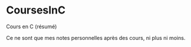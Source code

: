 # CoursesInC
Cours en C (résumé)

Ce ne sont que mes notes personnelles après des cours, ni plus ni moins.
